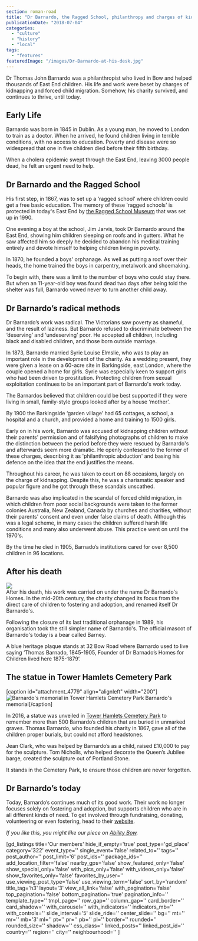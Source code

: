 ```yaml
---
section: roman-road
title: "Dr Barnardo, the Ragged School, philanthropy and charges of kidnapping"
publicationDate: "2018-07-04"
categories: 
  - "culture"
  - "history"
  - "local"
tags: 
  - "features"
featuredImage: "/images/Dr-Barnardo-at-his-desk.jpg"
---
```


Dr Thomas John Barnardo was a philanthropist who lived in Bow and helped thousands of East End children. His life and work were beset by charges of kidnapping and forced child migration. Somehow, his charity survived, and continues to thrive, until today.

## Early Life

Barnardo was born in 1845 in Dublin. As a young man, he moved to London to train as a doctor. When he arrived, he found children living in terrible conditions, with no access to education. Poverty and disease were so widespread that one in five children died before their fifth birthday.

When a cholera epidemic swept through the East End, leaving 3000 people dead, he felt an urgent need to help.

## Dr Barnardo and the Ragged School

His first step, in 1867, was to set up a ‘ragged school’ where children could get a free basic education. The memory of these 'ragged schools' is protected in today's East End by [the Ragged School Museum](https://www.raggedschoolmuseum.org.uk/school-museum/) that was set up in 1990.

One evening a boy at the school, Jim Jarvis, took Dr Barnardo around the East End, showing him children sleeping on roofs and in gutters. What he saw affected him so deeply he decided to abandon his medical training entirely and devote himself to helping children living in poverty.

In 1870, he founded a boys' orphanage. As well as putting a roof over their heads, the home trained the boys in carpentry, metalwork and shoemaking.

To begin with, there was a limit to the number of boys who could stay there. But when an 11-year-old boy was found dead two days after being told the shelter was full, Barnardo vowed never to turn another child away.

## Dr Barnardo’s radical methods

Dr Barnardo’s work was radical. The Victorians saw poverty as shameful, and the result of laziness. But Barnardo refused to discriminate between the ‘deserving’ and ‘undeserving’ poor. He accepted all children, including black and disabled children, and those born outside marriage.

In 1873, Barnardo married Syrie Louise Elmslie, who was to play an important role in the development of the charity. As a wedding present, they were given a lease on a 60-acre site in Barkingside, east London, where the couple opened a home for girls. Syrie was especially keen to support girls who had been driven to prostitution. Protecting children from sexual exploitation continues to be an important part of Barnardo's work today.

The Barnardos believed that children could be best supported if they were living in small, family-style groups looked after by a house ‘mother’.

By 1900 the Barkingside ‘garden village’ had 65 cottages, a school, a hospital and a church, and provided a home and training to 1500 girls.

Early on in his work, Barnardo was accused of kidnapping children without their parents' permission and of falsifying photographs of children to make the distinction between the period before they were rescued by Barnardo's and afterwards seem more dramatic. He openly confessed to the former of these charges, describing it as 'philanthropic abduction' and basing his defence on the idea that the end justifies the means.

Throughout his career, he was taken to court on 88 occasions, largely on the charge of kidnapping. Despite this, he was a charismatic speaker and popular figure and he got through these scandals unscathed.

Barnardo was also implicated in the scandal of forced child migration, in which children from poor social backgrounds were taken to the former colonies Australia, New Zealand, Canada by churches and charities, without their parents' consent and even under false claims of death. Although this was a legal scheme, in many cases the children suffered harsh life conditions and many also underwent abuse. This practice went on until the 1970's.

By the time he died in 1905, Barnado’s institutions cared for over 8,500 children in 96 locations.

## After his death

![](/images/Barnados-Blue-Plaque-200x200.jpg)  
After his death, his work was carried on under the name Dr Barnardo's Homes. In the mid-20th century, the charity changed its focus from the direct care of children to fostering and adoption, and renamed itself Dr Barnardo's.

Following the closure of its last traditional orphanage in 1989, his organisation took the still simpler name of Barnardo's. The official mascot of Barnardo's today is a bear called Barney.

A blue heritage plaque stands at 32 Bow Road where Barnardo used to live saying ‘Thomas Barnado, 1845-1905, Founder of Dr Barnado’s Homes for Children lived here 1875-1879’.

## The statue in Tower Hamlets Cemetery Park

\[caption id="attachment\_4779" align="alignleft" width="200"\]![Barnardo's memorial in Tower Hamlets Cemetery Park](/images/Tower-Hamlets-Cemetery-Park-Barnardos-200x200.jpg) Barnardo's memorial\[/caption\]

In 2016, a statue was unveiled in [Tower Hamlets Cemetery Park](https://romanroadlondon.com/tower-hamlets-cemetery-park-mile-end/) to remember more than 500 Barnardo’s children that are buried in unmarked graves. Thomas Barnardo, who founded his charity in 1867, gave all of the children proper burials, but could not afford headstones.

Jean Clark, who was helped by Barnardo’s as a child, raised £10,000 to pay for the sculpture. Tom Nicholls, who helped decorate the Queen’s Jubilee barge, created the sculpture out of Portland Stone.

It stands in the Cemetery Park, to ensure those children are never forgotten.

## Dr Barnardo’s today

Today, Barnardo’s continues much of its good work. Their work no longer focuses solely on fostering and adoption, but supports children who are in all different kinds of need. To get involved through fundraising, donating, volunteering or even fostering, head to their [website](https://www.barnardos.org.uk/).

_If you like this, you might like our piece on [Ability Bow](https://romanroadlondon.com/ability-bow-gym-victoria-kent/)._

\[gd\_listings title='Our members' hide\_if\_empty='true' post\_type='gd\_place' category='322' event\_type='' single\_event='false' related\_to='' tags='' post\_author='' post\_limit='6' post\_ids='' package\_ids='' add\_location\_filter='false' nearby\_gps='false' show\_featured\_only='false' show\_special\_only='false' with\_pics\_only='false' with\_videos\_only='false' show\_favorites\_only='false' favorites\_by\_user='' use\_viewing\_post\_type='false' use\_viewing\_term='false' sort\_by='random' title\_tag='h3' layout='3' view\_all\_link='false' with\_pagination='false' top\_pagination='false' bottom\_pagination='true' pagination\_info='' template\_type='' tmpl\_page='' row\_gap='' column\_gap='' card\_border='' card\_shadow='' with\_carousel='' with\_indicators='' indicators\_mb='' with\_controls='' slide\_interval='5' slide\_ride='' center\_slide='' bg='' mt='' mr='' mb='3' ml='' pt='' pr='' pb='' pl='' border='' rounded='' rounded\_size='' shadow='' css\_class='' linked\_posts='' linked\_post\_id='' country='' region='' city='' neighbourhood='' \]
